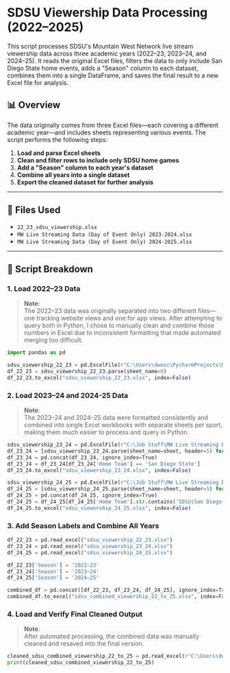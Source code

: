 # SDSU Viewership Data Processing (2022–2025)

This script processes SDSU's Mountain West Network live stream viewership data across three academic years (2022–23, 2023–24, and 2024–25). It reads the original Excel files, filters the data to only include San Diego State home events, adds a "Season" column to each dataset, combines them into a single DataFrame, and saves the final result to a new Excel file for analysis.


## 📊 Overview

The data originally comes from three Excel files—each covering a different academic year—and includes sheets representing various events. The script performs the following steps:

1. **Load and parse Excel sheets**
2. **Clean and filter rows to include only SDSU home games**
3. **Add a "Season" column to each year's dataset**
4. **Combine all years into a single dataset**
5. **Export the cleaned dataset for further analysis**

---

## 📁 Files Used

- `22_23_sdsu_viewership.xlsx`
- `MW Live Streaming Data (Day of Event Only) 2023-2024.xlsx`
- `MW Live Streaming Data (Day of Event Only) 2024-2025.xlsx`

---

## 🧠 Script Breakdown

### 1. Load 2022–23 Data

> **Note**:  
> The 2022–23 data was originally separated into two different files—one tracking website views and one for app views. After attempting to query both in Python, I chose to manually clean and combine those numbers in Excel due to inconsistent formatting that made automated merging too difficult.  

```python
import pandas as pd

sdsu_viewership_22_23 = pd.ExcelFile(r"C:\Users\dwosc\PycharmProjects\MWN SDSU Viewership\22_23_sdsu_viewership.xlsx")
df_22_23 = sdsu_viewership_22_23.parse(sheet_name=0)
df_22_23.to_excel("sdsu_viewership_22_23.xlsx", index=False)
```

### 2. Load 2023–24 and 2024-25 Data

> **Note**:  
> The 2023–24 and 2024–25 data were formatted consistently and combined into single Excel workbooks with separate sheets per sport, making them much easier to process and query in Python.

```python
sdsu_viewership_23_24 = pd.ExcelFile(r"C:\Job Stuff\MW Live Streaming Data (Day of Event Only) 2023-2024.xlsx")
df_23_24 = [sdsu_viewership_23_24.parse(sheet_name=sheet, header=5) for sheet in sdsu_viewership_23_24.sheet_names]
df_23_24 = pd.concat(df_23_24, ignore_index=True)
df_23_24 = df_23_24[df_23_24['Home Team'] == 'San Diego State']
df_23_24.to_excel("sdsu_viewership_23_24.xlsx", index=False)

sdsu_viewership_24_25 = pd.ExcelFile(r"C:\Job Stuff\MW Live Streaming Data (Day of Event Only) 2024-2025.xlsx")
df_24_25 = [sdsu_viewership_24_25.parse(sheet_name=sheet, header=5) for sheet in sdsu_viewership_23_24.sheet_names]
df_24_25 = pd.concat(df_24_25, ignore_index=True)
df_24_25 = df_24_25[df_24_25['Home Team'].str.contains('SDSU|San Diego State', na=False, case=False)]
df_24_25.to_excel("sdsu_viewership_24_25.xlsx", index=False)
```

### 3. Add Season Labels and Combine All Years

```python
df_22_23 = pd.read_excel("sdsu_viewership_22_23.xlsx")
df_23_24 = pd.read_excel("sdsu_viewership_23_24.xlsx")
df_24_25 = pd.read_excel("sdsu_viewership_24_25.xlsx")

df_22_23['Season'] = '2022–23'
df_23_24['Season'] = '2023–24'
df_24_25['Season'] = '2024–25'

combined_df = pd.concat([df_22_23, df_23_24, df_24_25], ignore_index=True)
combined_df.to_excel("sdsu_combined_viewership_22_to_25.xlsx", index=False)
```

### 4. Load and Verify Final Cleaned Output

> **Note**:  
> After automated processing, the combined data was manually cleaned and resaved into the final version.

```python
cleaned_sdsu_combined_viewership_22_to_25 = pd.read_excel(r"C:\Users\dwosc\PycharmProjects\MWN SDSU Viewership\cleaned_sdsu_combined_viewership_22_to_25.xlsx")
print(cleaned_sdsu_combined_viewership_22_to_25)
```
